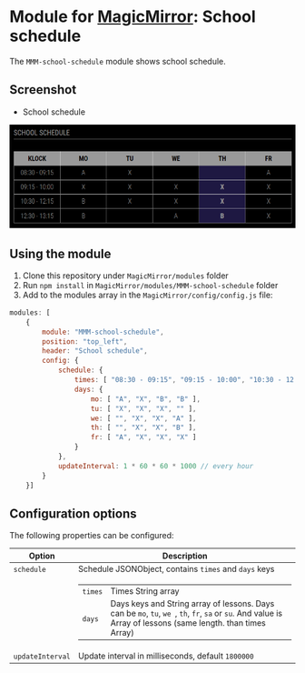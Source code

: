 # Module for [MagicMirror](https://magicmirror.builders/): School schedule

The `MMM-school-schedule` module shows school schedule.


## Screenshot

- School schedule

![School schedule screenshot](screenshot.png)

## Using the module

1) Clone this repository under `MagicMirror/modules` folder
2) Run `npm install` in `MagicMirror/modules/MMM-school-schedule` folder
3) Add to the modules array in the `MagicMirror/config/config.js` file:
```javascript
modules: [
	{
		module: "MMM-school-schedule",
		position: "top_left",
		header: "School schedule",
		config: {
			schedule: {
				times: [ "08:30 - 09:15", "09:15 - 10:00", "10:30 - 12:15", "12:30 - 13:15"],
				days: {
					mo: [ "A", "X", "B", "B" ],
					tu: [ "X", "X", "X", "" ],
					we: [ "", "X", "X", "A" ],
					th: [ "", "X", "X", "B" ],
					fr: [ "A", "X", "X", "X" ]
				}
			},
			updateInterval: 1 * 60 * 60 * 1000 // every hour
		}
	}]
```

## Configuration options

The following properties can be configured:


| Option                       	| Description
| -----------------------------	| -----------
| `schedule`					| Schedule JSONObject, contains `times` and `days` keys
|								| <table><tr><td>`times`</td><td>Times String array</td></tr><tr><td>`days`</td><td>Days keys and String array of lessons. Days can be `mo`, `tu`, `we `, `th`, `fr`, `sa` or `su`. And value is Array of lessons (same length. than times Array)</td></tr></table>
| `updateInterval`				| Update interval in milliseconds, default `1800000`
